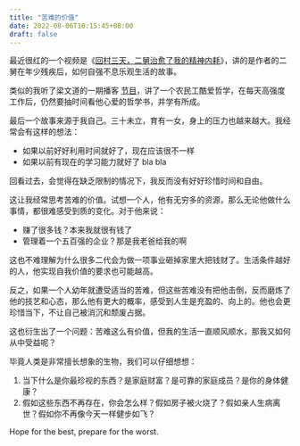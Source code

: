 ```yaml
---
title: "苦难的价值"
date: 2022-08-06T10:15:45+08:00
draft: false
---
```


最近很红的一个视频是《[回村三天，二舅治愈了我的精神内耗][second-uncle]》，讲的是作者的二舅在年少残疾后，如何自强不息乐观生活的故事。

类似的我听了梁文道的一期播客 [节目][nobody]，讲了一个农民工酷爱哲学，在每天高强度工作后，仍然要抽时间看他心爱的哲学书，并学有所成。

最后一个故事来源于我自己。三十未立，育有一女，身上的压力也越来越大。我经常会有这样的想法：

- 如果以前好好利用时间就好了，现在应该很不一样
- 如果以前有现在的学习能力就好了 bla bla

回看过去，会觉得在缺乏限制的情况下，我反而没有好好珍惜时间和自由。

这让我经常思考苦难的价值。试想一个人，他有无穷多的资源，那么无论他做什么事情，都很难感受到质的变化。对于他来说：

- 赚了很多钱？本来我就很有钱了
- 管理着一个五百强的企业？那是我老爸给我的啊

这也不难理解为什么很多二代会为做一项事业砸掉家里大把钱财了。生活条件越好的人，他实现自我价值的要求也可能越高。

反之，如果一个人幼年就遭受适当的苦难，但这些苦难没有把他击倒，反而磨炼了他的技艺和心态，那么他有更大的概率，感受到人生是充盈的、向上的。他也会更珍惜当下，不让自己被消沉和颓废占据。

这也衍生出了一个问题：苦难这么有价值，但我的生活一直顺风顺水，那我又如何从中受益呢？

毕竟人类是非常擅长想象的生物，我们可以仔细想想：

1. 当下什么是你最珍视的东西？是家庭财富？是可靠的家庭成员？是你的身体健康？
2. 假如这些东西不再存在，你会怎么样？假如房子被火烧了？假如亲人生病离世？假如你不再像今天一样健步如飞？

Hope for the best, prepare for the worst.

[second-uncle]: https://www.bilibili.com/video/BV1MN4y177PB/?vd_source=fee5b33af2f1a8b5671331fa7c2925ff
[nobody]: https://www.xiaoyuzhoufm.com/episode/619e2ab134c95e8cee5fcb78
